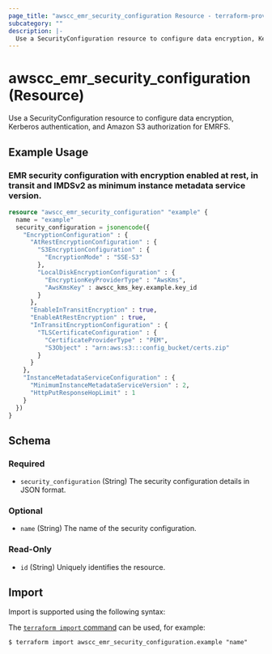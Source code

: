 ```yaml
---
page_title: "awscc_emr_security_configuration Resource - terraform-provider-awscc"
subcategory: ""
description: |-
  Use a SecurityConfiguration resource to configure data encryption, Kerberos authentication, and Amazon S3 authorization for EMRFS.
---
```


# awscc_emr_security_configuration (Resource)

Use a SecurityConfiguration resource to configure data encryption, Kerberos authentication, and Amazon S3 authorization for EMRFS.

## Example Usage

### EMR security configuration with encryption enabled at rest, in transit and IMDSv2 as minimum instance metadata service version.

```terraform
resource "awscc_emr_security_configuration" "example" {
  name = "example"
  security_configuration = jsonencode({
    "EncryptionConfiguration" : {
      "AtRestEncryptionConfiguration" : {
        "S3EncryptionConfiguration" : {
          "EncryptionMode" : "SSE-S3"
        },
        "LocalDiskEncryptionConfiguration" : {
          "EncryptionKeyProviderType" : "AwsKms",
          "AwsKmsKey" : awscc_kms_key.example.key_id
        }
      },
      "EnableInTransitEncryption" : true,
      "EnableAtRestEncryption" : true,
      "InTransitEncryptionConfiguration" : {
        "TLSCertificateConfiguration" : {
          "CertificateProviderType" : "PEM",
          "S3Object" : "arn:aws:s3:::config_bucket/certs.zip"
        }
      }
    },
    "InstanceMetadataServiceConfiguration" : {
      "MinimumInstanceMetadataServiceVersion" : 2,
      "HttpPutResponseHopLimit" : 1
    }
  })
}
```

<!-- schema generated by tfplugindocs -->
## Schema

### Required

- `security_configuration` (String) The security configuration details in JSON format.

### Optional

- `name` (String) The name of the security configuration.

### Read-Only

- `id` (String) Uniquely identifies the resource.

## Import

Import is supported using the following syntax:

The [`terraform import` command](https://developer.hashicorp.com/terraform/cli/commands/import) can be used, for example:

```shell
$ terraform import awscc_emr_security_configuration.example "name"
```